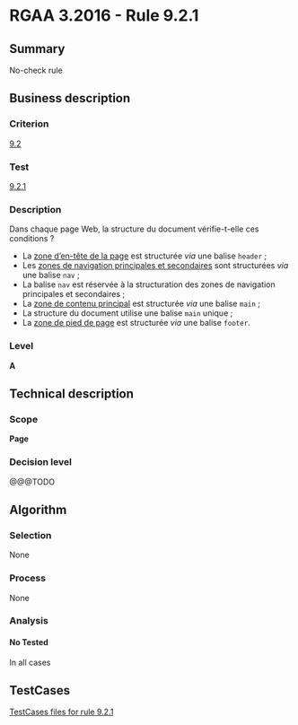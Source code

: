 # RGAA 3.2016 - Rule 9.2.1

## Summary
No-check rule


## Business description

### Criterion
[9.2](http://references.modernisation.gouv.fr/rgaa-accessibilite/2016/criteres.html#crit-9-2)

### Test
[9.2.1](http://references.modernisation.gouv.fr/rgaa-accessibilite/2016/criteres.html#test-9-2-1)

### Description
<div lang="fr">Dans chaque page Web, la structure du document v&#xE9;rifie-t-elle ces conditions&nbsp;? <ul><li>La <a href="http://references.modernisation.gouv.fr/rgaa-accessibilite/2016/glossaire.html#zone-header">zone d&#x2019;en-t&#xEA;te de la page</a> est structur&#xE9;e <i>via</i> une balise <code lang="en">header</code>&nbsp;;</li> <li>Les <a href="http://references.modernisation.gouv.fr/rgaa-accessibilite/2016/glossaire.html#menu-de-navigation">zones de navigation principales et secondaires</a> sont structur&#xE9;es <i>via</i> une balise <code lang="en">nav</code>&nbsp;;</li> <li>La balise <code lang="en">nav</code> est r&#xE9;serv&#xE9;e &#xE0; la structuration des zones de navigation principales et secondaires&nbsp;;</li> <li>La <a href="http://references.modernisation.gouv.fr/rgaa-accessibilite/2016/glossaire.html#zone-main">zone de contenu principal</a> est structur&#xE9;e <i>via</i> une balise <code lang="en">main</code>&nbsp;;</li> <li>La structure du document utilise une balise <code lang="en">main</code> unique&nbsp;;</li> <li>La <a href="http://references.modernisation.gouv.fr/rgaa-accessibilite/2016/glossaire.html#zone-footer">zone de pied de page</a> est structur&#xE9;e <i>via</i> une balise <code lang="en">footer</code>.</li> </ul></div>

### Level
**A**


## Technical description

### Scope
**Page**

### Decision level
@@@TODO


## Algorithm

### Selection
None

### Process
None

### Analysis

#### No Tested
In all cases


##  TestCases

[TestCases files for rule 9.2.1](https://github.com/Asqatasun/Asqatasun/tree/develop/rules/rules-rgaa3.2016/src/test/resources/testcases/rgaa32016/Rgaa32016Rule090201/)


